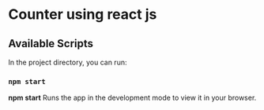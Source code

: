 # Counter using react js
## Available Scripts

In the project directory, you can run:

### `npm start`

**npm start** Runs the app in the development mode to view it in your browser.
